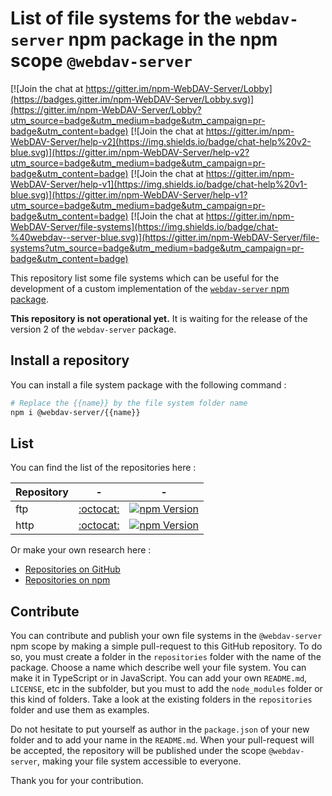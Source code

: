 # List of file systems for the `webdav-server` npm package in the npm scope `@webdav-server`

[![Join the chat at https://gitter.im/npm-WebDAV-Server/Lobby](https://badges.gitter.im/npm-WebDAV-Server/Lobby.svg)](https://gitter.im/npm-WebDAV-Server/Lobby?utm_source=badge&utm_medium=badge&utm_campaign=pr-badge&utm_content=badge)
[![Join the chat at https://gitter.im/npm-WebDAV-Server/help-v2](https://img.shields.io/badge/chat-help%20v2-blue.svg)](https://gitter.im/npm-WebDAV-Server/help-v2?utm_source=badge&utm_medium=badge&utm_campaign=pr-badge&utm_content=badge)
[![Join the chat at https://gitter.im/npm-WebDAV-Server/help-v1](https://img.shields.io/badge/chat-help%20v1-blue.svg)](https://gitter.im/npm-WebDAV-Server/help-v1?utm_source=badge&utm_medium=badge&utm_campaign=pr-badge&utm_content=badge)
[![Join the chat at https://gitter.im/npm-WebDAV-Server/file-systems](https://img.shields.io/badge/chat-%40webdav--server-blue.svg)](https://gitter.im/npm-WebDAV-Server/file-systems?utm_source=badge&utm_medium=badge&utm_campaign=pr-badge&utm_content=badge)

This repository list some file systems which can be useful for the development of a custom implementation of the [`webdav-server` npm package](https://www.npmjs.com/package/webdav-server).

**This repository is not operational yet.** It is waiting for the release of the version 2 of the `webdav-server` package.

## Install a repository

You can install a file system package with the following command :

```bash
# Replace the {{name}} by the file system folder name
npm i @webdav-server/{{name}}
```

## List

You can find the list of the repositories here :

Repository | - | -
-|-|-ftp | [:octocat:](https://github.com/OpenMarshal/npm-WebDAV-Server-Types/tree/master/repositories/ftp) | [![npm Version](https://img.shields.io/npm/v/@webdav-server/ftp.svg)](https://www.npmjs.com/package/@webdav-server/ftp)
http | [:octocat:](https://github.com/OpenMarshal/npm-WebDAV-Server-Types/tree/master/repositories/http) | [![npm Version](https://img.shields.io/npm/v/@webdav-server/http.svg)](https://www.npmjs.com/package/@webdav-server/http)

Or make your own research here :
* [Repositories on GitHub](https://github.com/OpenMarshal/npm-WebDAV-Server-Types/tree/master/repositories)
* [Repositories on npm](https://www.npmjs.com/search?q=%40webdav-server)

## Contribute

You can contribute and publish your own file systems in the `@webdav-server` npm scope by making a simple pull-request to this GitHub repository. To do so, you must create a folder in the `repositories` folder with the name of the package. Choose a name which describe well your file system. You can make it in TypeScript or in JavaScript. You can add your own `README.md`, `LICENSE`, etc in the subfolder, but you must to add the `node_modules` folder or this kind of folders. Take a look at the existing folders in the `repositories` folder and use them as examples.

Do not hesitate to put yourself as author in the `package.json` of your new folder and to add your name in the `README.md`. When your pull-request will be accepted, the repository will be published under the scope `@webdav-server`, making your file system accessible to everyone.

Thank you for your contribution.
